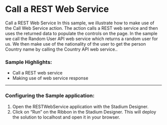 # Call a REST Web Service

Call a REST Web Service
In this sample, we illustrate how to make use of the Call Web Service action. The action calls a REST web service and then uses the returned data to populate the controls on the page. In the sample we call the Random User API web service which returns a random user for us. We then make use of the nationality of the user to get the person Country name by calling the Country API web service..

### Sample Highlights:

- Call a REST web service
- Making use of web service response

---
### Configuring the Sample application:

1. Open the RESTWebService application with the Stadium Designer.
2. Click on “Run” on the Ribbon in the Stadium Designer. This will deploy the solution to localhost and open it in your browser.
